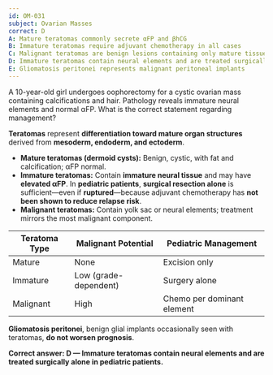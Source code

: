 ```yaml
---
id: OM-031
subject: Ovarian Masses
correct: D
A: Mature teratomas commonly secrete αFP and βhCG
B: Immature teratomas require adjuvant chemotherapy in all cases
C: Malignant teratomas are benign lesions containing only mature tissue
D: Immature teratomas contain neural elements and are treated surgically alone in pediatric patients
E: Gliomatosis peritonei represents malignant peritoneal implants
---
```


A 10-year-old girl undergoes oophorectomy for a cystic ovarian mass containing calcifications and hair. Pathology reveals immature neural elements and normal αFP. What is the correct statement regarding management?

<!-- EXPLANATION -->

**Teratomas** represent **differentiation toward mature organ structures** derived from **mesoderm, endoderm, and ectoderm**.  
- **Mature teratomas (dermoid cysts):** Benign, cystic, with fat and calcification; αFP normal.  
- **Immature teratomas:** Contain **immature neural tissue** and may have **elevated αFP**. In **pediatric patients**, **surgical resection alone** is sufficient—even if **ruptured**—because adjuvant chemotherapy has **not been shown to reduce relapse risk**.  
- **Malignant teratomas:** Contain yolk sac or neural elements; treatment mirrors the most malignant component.  

| **Teratoma Type** | **Malignant Potential** | **Pediatric Management** |
|--------------------|-------------------------|--------------------------|
| Mature | None | Excision only |
| Immature | Low (grade-dependent) | Surgery alone |
| Malignant | High | Chemo per dominant element |

**Gliomatosis peritonei**, benign glial implants occasionally seen with teratomas, **do not worsen prognosis**.

**Correct answer: D — Immature teratomas contain neural elements and are treated surgically alone in pediatric patients.**

